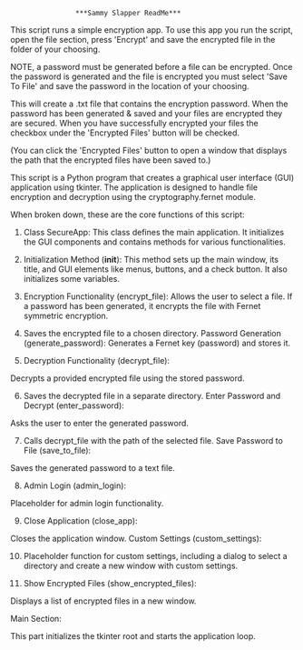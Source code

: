 					***Sammy Slapper ReadMe***

This script runs a simple encryption app. To use this app you run the script, 
open the file section, press 'Encrypt' and save the encrypted file in the folder of your choosing.
 
NOTE, a password must be generated before a file can be encrypted. 
Once the password is generated and the file is encrypted you must select 'Save To File' 
and save the password in the location of your choosing. 

This will create a .txt file that contains the encryption password.
When the password has been generated & saved and your files are encrypted they are secured.
When you have successfully encrypted your files the checkbox under the 'Encrypted Files' 
button will be checked. 

(You can click the 'Encrypted Files' button to open a window
that displays the path that the encrypted files have been saved to.) 

This script is a Python program that creates a graphical user interface (GUI) application using tkinter. The application is designed to handle file encryption and decryption using the cryptography.fernet module.

When broken down, these are the core functions of this script:

1. Class SecureApp: This class defines the main application. It initializes the GUI components and contains methods for various functionalities.

2. Initialization Method (__init__): This method sets up the main window, its title, and GUI elements like menus, buttons, and a check button. It also initializes some variables.

3. Encryption Functionality (encrypt_file):
Allows the user to select a file.
If a password has been generated, it encrypts the file with Fernet symmetric encryption.

4. Saves the encrypted file to a chosen directory.
Password Generation (generate_password):
Generates a Fernet key (password) and stores it.

5. Decryption Functionality (decrypt_file):

Decrypts a provided encrypted file using the stored password.

6. Saves the decrypted file in a separate directory.
Enter Password and Decrypt (enter_password):

Asks the user to enter the generated password.

7. Calls decrypt_file with the path of the selected file.
Save Password to File (save_to_file):

Saves the generated password to a text file.

8. Admin Login (admin_login):

Placeholder for admin login functionality.

9. Close Application (close_app):

Closes the application window.
Custom Settings (custom_settings):

10. Placeholder function for custom settings, including a dialog to select a directory and create a new window with custom settings.

11. Show Encrypted Files (show_encrypted_files):

Displays a list of encrypted files in a new window.

Main Section:

This part initializes the tkinter root and starts the application loop.
